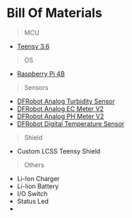 # Bill Of Materials

> MCU
- [Teensy 3.6](https://www.pjrc.com/store/teensy36.html)

> OS
- [Raspberry Pi 4B](https://www.raspberrypi.org/products/raspberry-pi-4-model-b/)

> Sensors
- [DFRobot Analog Turbidity Sensor](https://wiki.dfrobot.com/Turbidity_sensor_SKU__SEN0189)
- [DFRobot Analog EC Meter V2](https://wiki.dfrobot.com/Gravity__Analog_Electrical_Conductivity_Sensor___Meter_V2__K=1__SKU_DFR0300)
- [DFRobot Analog PH Meter V2](https://wiki.dfrobot.com/Gravity__Analog_pH_Sensor_Meter_Kit_V2_SKU_SEN0161-V2)
- [DFRobot Digital Temperature Sensor](https://wiki.dfrobot.com/Waterproof_DS18B20_Digital_Temperature_Sensor__SKU_DFR0198_)

> Shield
- Custom LCSS Teensy Shield

> Others
- Li-Ion Charger
- Li-Iion Battery
- I/O Switch
- Status Led
- 
